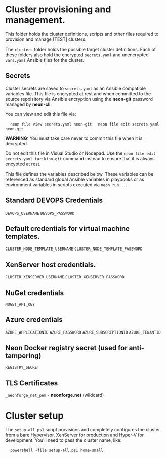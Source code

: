 # Cluster provisioning and management.

This folder holds the cluster definitions, scripts and other files required to provision and manage [TEST] clusters.

The `clusters` folder holds the possible target cluster definitions.  Each of these folders also hold the encrypted `secrets.yaml` and unencrypted `vars.yaml` Ansible files for the cluster.

## Secrets

Cluster secrets are saved to `secrets.yaml` as an Ansible compatible variables file.  This file is encrypted at rest and when committed to the source repoisitory via Ansible encryption using the **neon-git** password managed by **neon-cli**.

You can view and edit this file via:

&nbsp;&nbsp;&nbsp;&nbsp;`neon file view secrets.yaml neon-git`
&nbsp;&nbsp;&nbsp;&nbsp;`neon file edit secrets.yaml neon-git`

**WARNING:** You must take care never to commit this file when it is decrypted.

Do not edit this file in Visual Studio or Nodepad.  Use the `neon file edit secrets.yaml tarikino-git` command instead to ensure that it is always encypted at rest.

This file defines the variables described below.  These variables can be referenced as standard global Ansible variables in playbooks or as environment variables in scripts executed via `neon run...`.

## Standard DEVOPS Credentials

`DEVOPS_USERNAME`
`DEVOPS_PASSWORD`

## Default credentials for virtual machine templates. 

`CLUSTER_NODE_TEMPLATE_USERNAME`
`CLUSTER_NODE_TEMPLATE_PASSWORD`

## XenServer host credentials.

`CLUSTER_XENSERVER_USERNAME`
`CLUSTER_XENSERVER_PASSWORD`

## NuGet credentials

`NUGET_API_KEY`

## Azure credentials

`AZURE_APPLICATIONID`
`AZURE_PASSWORD`
`AZURE_SUBSCRIPTIONID`
`AZURE_TENANTID`

## Neon Docker registry secret (used for anti-tampering)

`REGISTRY_SECRET`

## TLS Certificates

`_neonforge_net_pem` - **neonforge.net** (wildcard)

# Cluster setup

The `setup-all.ps1` script provisions and completely configures the cluster from a bare Hypervisor, XenServer for production and Hyper-V for development.  You'll need to pass the cluster name, like:

&nbsp;&nbsp;&nbsp;&nbsp;`powershell -file setup-all.ps1 home-small`
